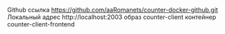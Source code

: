 Github ссылка https://github.com/aaRomanets/counter-docker-github.git
Локальный адрес http://localhost:2003
образ counter-client
контейнер counter-client-frontend
